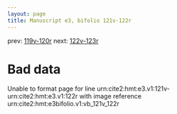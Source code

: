 ```yaml
---
layout: page
title: Manuscript e3, bifolio 121v-122r
---
```


prev: [119v-120r](../119v-120r/) next: [122v-123r](../122v-123r/)

# Bad data

Unable to format page for line urn:cite2:hmt:e3.v1:121v-urn:cite2:hmt:e3.v1:122r with image reference urn:cite2:hmt:e3bifolio.v1:vb_121v_122r
